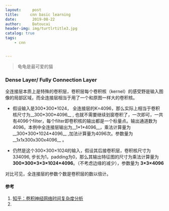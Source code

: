 ```yaml
---
layout:     post
title:     cnn basic learning
date:       2019-08-22
author:     Datoucai
header-img: img/turtlrtitle3.jpg
catalog: true
tags:
    - cnn


---
```


> 龟龟是最可爱的猫

### Dense Layer/ Fully Connection Layer

全连接层本质上是特殊的卷积层，卷积层每个卷积核（kernel）的感受野是输入图像的局部区域，而全连接层相当于用了一个和原图一样大的卷积核。

- 假设输入是300\*300\*1024， 全连接层的K=4096，那么实际上相当于卷积核尺寸为__300\*300\*4096__ , 也就不需要继续划窗卷积了，一次即可，一共有4096个filter，每个filter即卷积核的输出都是一个标量点。输出通道数为4096。本例中全连接层输出为__1\*1\*4096__，乘法计算量为__300\*300\*1024\*4096__ ,加法计算量为4096次。参数量为__1x1x300x300x4096__ 。

- 仍然是这个300×300×1024的输入，假设其后接卷积层，卷积核尺寸为3*3*4096, 步长为1，padding为0，那么其输出特征图的尺寸为乘法计算量为**300×300×3×3×1024×4096**。（不考虑边缘的减少），参数量为 **3×3×4096**

对比可见，全连接层的参数个数是卷积层的数以倍计。








#### 参考
1. [知乎：卷积神经网络时间复杂度分析](https://zhuanlan.zhihu.com/p/31575074)
2.
